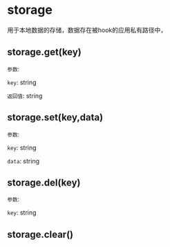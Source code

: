 # storage

用于本地数据的存储，数据存在被hook的应用私有路径中，

## storage.get(key)

`参数`:

`key`: string

`返回值`: string

## storage.set(key,data)

`参数`:

`key`: string

`data`: string

## storage.del(key)

`参数`:

`key`: string

## storage.clear()
